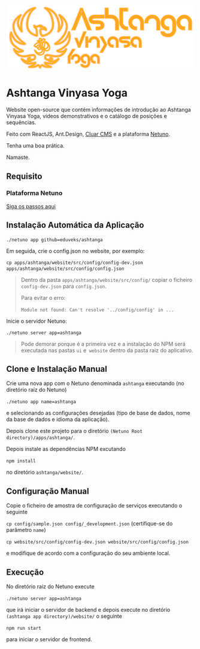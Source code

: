 ![Logo](https://raw.githubusercontent.com/eduveks/ashtanga/main/docs/logo.svg)

# Ashtanga Vinyasa Yoga

Website open-source que contém informações de introdução ao Ashtanga Vinyasa Yoga, vídeos demonstrativos e o catálogo de posições e sequências.

Feito com ReactJS, Ant.Design, [Cluar CMS](https://github.com/netuno-org/cluar) e a plataforma [Netuno](https://github.com/netuno-org/platform).

Tenha uma boa prática.

Namaste.

## Requisito

### Plataforma Netuno

[Siga os passos aqui](https://doc.netuno.org/docs/en/installation/)

## Instalação Automática da Aplicação

```
./netuno app github=eduveks/ashtanga
```

Em seguida, crie o config.json no website, por exemplo:

```
cp apps/ashtanga/website/src/config/config-dev.json apps/ashtanga/website/src/config/config.json
```

> Dentro da pasta `apps/ashtanga/website/src/config/` copiar o ficheiro `config-dev.json` para `config.json`.
> 
> Para evitar o erro:
> 
> `Module not found: Can't resolve '../config/config' in ...`

Inicie o servidor Netuno:

```
./netuno server app=ashtanga
```

> Pode demorar porque é a primeira vez e a instalação do NPM será executada nas pastas `ui` e` website` dentro da pasta raiz do aplicativo.

## Clone e Instalação Manual

Crie uma nova app com o Netuno denominada `ashtanga` executando (no diretório raíz do Netuno) 

`./netuno app name=ashtanga`

e selecionando as configurações desejadas (tipo de base de dados, nome da base de dados e idioma da aplicação).

Depois clone este projeto para o diretório `(Netuno Root directory)/apps/ashtanga/`.

Depois instale as dependências NPM excutando

`npm install` 

no diretório `ashtanga/website/`.

## Configuração Manual

Copie o ficheiro de amostra de configuração de serviços executando o seguinte

`cp config/sample.json config/_development.json` (certifique-se do parâmetro `name`)

`cp website/src/config/config-dev.json website/src/config/config.json` 

e modifique de acordo com a configuração do seu ambiente local.

## Execução

No diretório raíz do Netuno execute

`./netuno server app=ashtanga`

que irá iniciar o servidor de backend e depois execute no diretório `(ashtanga app directory)/website/` o seguinte

`npm run start`

para iniciar o servidor de frontend.
